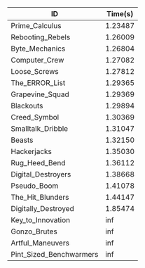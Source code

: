 |ID|Time(s)|
|-|-|
|Prime_Calculus|1.23487|
|Rebooting_Rebels|1.26009|
|Byte_Mechanics|1.26804|
|Computer_Crew|1.27082|
|Loose_Screws|1.27812|
|The_ERROR_List|1.29365|
|Grapevine_Squad|1.29369|
|Blackouts|1.29894|
|Creed_Symbol|1.30369|
|Smalltalk_Dribble|1.31047|
|Beasts|1.32150|
|Hackerjacks|1.35030|
|Rug_Heed_Bend|1.36112|
|Digital_Destroyers|1.38668|
|Pseudo_Boom|1.41078|
|The_Hit_Blunders|1.44147|
|Digitally_Destroyed|1.85474|
|Key_to_Innovation|inf|
|Gonzo_Brutes|inf|
|Artful_Maneuvers|inf|
|Pint_Sized_Benchwarmers|inf|
